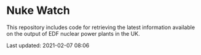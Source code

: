 # Nuke Watch

This repository includes code for retrieving the latest information available on the output of EDF nuclear power plants in the UK.

Last updated: 2021-02-07 08:06